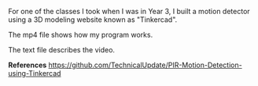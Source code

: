 For one of the classes I took when I was in Year 3, I built a motion detector using a 3D modeling website known as "Tinkercad". 

The mp4 file shows how my program works.

The text file describes the video. 

**References**
https://github.com/TechnicalUpdate/PIR-Motion-Detection-using-Tinkercad
